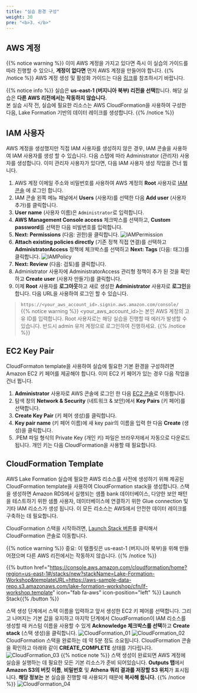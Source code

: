 ```yaml
---
title: "실습 환경 구성"
weight: 30
pre: "<b>3. </b>"
---
```


## AWS 계정
{{% notice warning %}}
이미 AWS 계정을 가지고 있다면 즉시 이 실습의 가이드를 따라 진행할 수 있으나, **계정이 없다면** 먼저 AWS 계정을 만들어야 합니다.
{{% /notice %}}
AWS 계정 생성 및 활성화 가이드는 다음 [링크](https://aws.amazon.com/ko/premiumsupport/knowledge-center/create-and-activate-aws-account/)를 참조하시기 바랍니다.  

{{% notice info %}}
실습은 **us-east-1 (버지니아 북부) 리전을 선택**합니다. 해당 실습은 **다른 AWS 리전에서는 작동하지 않습니다.**  
본 실습 시작 전, 실습에 필요한 리소스는 AWS CloudFormation을 사용하여 구성한 다음, Lake Formation 기반의 데이터 레이크를 생성합니다.
{{% /notice %}}

## IAM 사용자
AWS 계정을 생성했지만 직접 IAM 사용자를 생성하지 않은 경우, IAM 콘솔을 사용하여 IAM 사용자를 생성 할 수 있습니다. 다음 스텝에 따라 Administrator (관리자) 사용자를 생성합니다. 이미 관리자 사용자가 있다면, 다음 IAM 사용자 생성 작업을 건너 뜁니다. 

1.	AWS 계정 이메일 주소와 비밀번호를 사용하여 AWS 계정의 **Root** 사용자로 [IAM 콘솔](https://console.aws.amazon.com/iam/) 에 로그인 합니다.
1.	IAM 콘솔 왼쪽 메뉴 패널에서 **Users** (사용자)를 선택한 다음 **Add user** (사용자 추가)를 클릭합니다.
1.	**User name** (사용자 이름)은 `Administrator`로 입력합니다.
1.	**AWS Management Console access** 체크박스를 선택하고, **Custom password**를 선택한 다음 비빌번호를 입력합니다. 
1.	**Next: Permissions** (다음: 권한)을 클릭합니다.
![IAMPermission](/images/iam_user_01.png)
1.	**Attach existing policies directly** (기존 정책 직접 연결)를 선택하고 **AdministratorAccess** 정책에 체크박스를 선택하고 **Next: Tags** (다음: 태그)를 클릭합니다.
![IAMPolicy](/images/iam_user_02.png)
1.	**Next: Review** (다음: 검토)를 클릭합니다.
1.	Administrator 사용자에 AdministratorAccess 관리형 정책이 추가 된 것을 확인하고 **Create user** (사용자 만들기)를 클릭합니다.
1.	이제 **Root** 사용자를 **로그아웃**하고 새로 생성한 **Administrator** 사용자로 **로그인**을 합니다. 다음 URL을 사용하여 로그인 할 수 있습니다.
> `https://<your_aws_account_id>.signin.aws.amazon.com/console/`  
{{% notice warning %}}
<your_aws_account_id>는 본인 AWS 계정의 고유 ID를 입력합니다. Root 사용자로는 해당 실습을 진행할 때 에러가 발생할 수 있습니다. 반드시 admin 유저 계정으로 로그인하여 진행하세요.
{{% /notice %}}

## EC2 Key Pair
CloudFormaton template을 사용하여 실습에 필요한 기본 환경을 구성하려면 Amazon EC2 키 페어를 제공해야 합니다. 이미 EC2 키 페어가 있는 경우 다음 작업을 건너 뜁니다.
1.	**Administrator** 사용자로 AWS 콘솔에 로그인 한 다음 [EC2 콘솔](https://console.aws.amazon.com/ec2/)로 이동합니다.
1.	탐색 창의 **Network & Security** (네트워크 & 보안)에서 **Key Pairs** (키 페어)를 선택합니다.
1.	**Create Key Pair** (키 페어 생성)를 클릭합니다.
1.	**Key pair name** (키 페어 이름)에 새 key pair의 이름을 입력 한 다음 **Create** (생성)을 클릭합니다.
1.	.PEM 파일 형식의 Private Key (개인 키) 파일은 브라우저에서 자동으로 다운로드 됩니다. 개인 키는 다음 CloudFormation을 사용할 때 필요합니다.

## CloudFormation Template
AWS Lake Formation 실습에 필요한 AWS 리소스를 사전에 생성하기 위해 제공된CloudFormation template을 사용하여 CloudFormation stack을 생성합니다. 스택을 생성하면 Amazon RDS에서 실행되는 샘플 bank 데이터베이스, 다양한 보안 패턴을 테스트하기 위한 샘플 사용자, 데이터베이스에 연결하기 위한 Glue connection 및 기타 IAM 리소스가 생성 됩니다. 이 모든 리소스는 AWS에서 안전한 데이터 레이크를 구축하는 데 필요합니다.

CloudFormation 스택을 시작하려면, [Launch Stack 버튼](https://console.aws.amazon.com/cloudformation/home?region=us-east-1#/stacks/new?stackName=Lake-Formation-Workshop&templateURL=https://aws-sample-data-repo.s3.amazonaws.com/lake-formation-workshop/cfn/lf-workshop.template)를 클릭해서 CloudFormation 콘솔로 이동합니다.

{{% notice warning %}}
중요: 이 탬플릿은 us-east-1 (버지니아 북부)을 위해 만들어졌으며 다른 AWS 리전에서는 작동하지 않습니다.
{{% /notice %}}

{{% button href="https://console.aws.amazon.com/cloudformation/home?region=us-east-1#/stacks/new?stackName=Lake-Formation-Workshop&templateURL=https://aws-sample-data-repo.s3.amazonaws.com/lake-formation-workshop/cfn/lf-workshop.template" icon="fab fa-aws" icon-position="left" %}}&nbsp;Launch Stack{{% /button %}}

스택 생성 단계에서 스택 이름을 입력하고 앞서 생성한 EC2 키 페어를 선택합니다. 그리고 나머지는 기본 값을 유지하고 마지막 단계에서 CloudFormation이 IAM 리소스를 생성할 때 커스텀 이름을 사용할 수 있게 **Acknowledge 체크박스를 선택**하고 **Create stack** (스택 생성)을 클릭합니다.
![CloudFormation_01](/images/cloudformation_template_01.png)
![CloudFormation_02](/images/cloudformation_template_02.png)
CloudFormation 스택을 완료하는 데 약 5분 정도 소요됩니다. CloudFormation 콘솔을 확인하고 아래와 같이 **CREATE_COMPLETE** 상태를 기다립니다.
![CloudFormation_03](/images/cloudformation_template_03.png)
{{% notice note %}}
스택 생성이 완료되면 AWS 계정에 실습을 실행하는 데 필요한 모든 기본 리소스가 준비 되어있습니다. **Outputs 탭**에서 **Amazon S3의 버킷 이름**, **비밀번호** 및 **Athena 쿼리 결과를 저장할 S3 위치**가 표시됩니다. **해당 정보는** 본 실습을 진행할 때 사용되기 때문에 **복사해 둡니다.**
{{% /notice %}}
![CloudFormation_04](/images/cloudformation_template_04.png)




